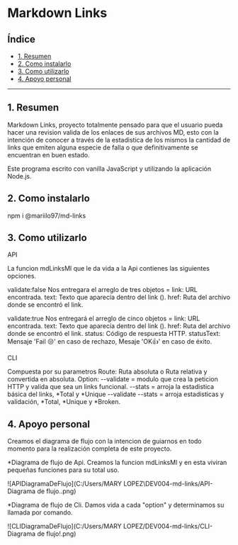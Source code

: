 # Markdown Links

## Índice

* [1. Resumen](#1-Resumen)
* [2. Como instalarlo](#2-Como-instalarlo)
* [3. Como utilizarlo](#3-Como-utilizarlo)
* [4. Apoyo personal](#4-Apoyo-personal)

***

## 1. Resumen

Markdown Links, proyecto totalmente pensado para que el usuario pueda hacer una revision valida de los enlaces de sus archivos MD, esto con la intención de conocer a través de la estadistica de los mismos la cantidad de links que emiten alguna especie de falla o que definitivamente se encuentran en buen estado. 

Este programa escrito con vanilla JavaScript y utilizando la aplicación Node.js. 

## 2. Como instalarlo

npm i @mariilo97/md-links

## 3. Como utilizarlo 

API

La funcion mdLinksMl que le da vida a la Api contienes las siguientes opciones. 

validate:false
Nos entregara el arreglo de tres objetos = link: URL encontrada.
                                           text: Texto que aparecía dentro del link ().
                                           href: Ruta del archivo donde se encontró el link.

validate:true
Nos entregará el arreglo de cinco objetos = link: URL encontrada.
                                            text: Texto que aparecía dentro del link ().
                                            href: Ruta del archivo donde se encontró el link.
                                            status: Código de respuesta HTTP.
                                            statusText: Mensaje 'Fail 😒' en caso de rechazo, Mesaje 'OK👍' en caso de éxito.

CLI

Compuesta por su parametros 
Route: Ruta absoluta o Ruta relativa y convertida en absoluta. 
Option: --validate = modulo que crea la peticion HTTP y valida que sea un links funcional. 
        --stats = arroja la estadistica básica del links, *Total y *Unique
        --validate --stats = arroja estadisticas y validación, *Total, *Unique y *Broken.

## 4. Apoyo personal

Creamos el diagrama de flujo con la intencion de guiarnos en todo momento para la realización completa de este proyecto. 

*Diagrama de flujo de Api. Creamos la funcion mdLinksMl y en esta viviran pequeñas funciones para su total uso. 

 ![APIDiagramaDeFlujo](C:/Users/MARY LOPEZ\DEV004-md-links/API-Diagrama de flujo..png)

*Diagrama de flujo de Cli. Damos vida a cada "option" y determinamos su llamada por comando.

 ![CLIDiagramaDeFlujo](C:/Users/MARY LOPEZ/DEV004-md-links/CLI-Diagrama de flujo!.png)